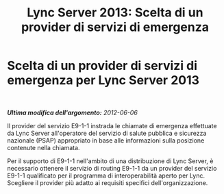 ﻿---
title: 'Lync Server 2013: Scelta di un provider di servizi di emergenza'
TOCTitle: Scelta di un provider di servizi di emergenza
ms:assetid: 58bd6284-0bc0-420b-bc08-7035b348c03c
ms:mtpsurl: https://technet.microsoft.com/it-it/library/Gg398389(v=OCS.15)
ms:contentKeyID: 49300615
ms.date: 08/24/2015
mtps_version: v=OCS.15
ms.translationtype: HT
---

# Scelta di un provider di servizi di emergenza per Lync Server 2013

 

_**Ultima modifica dell'argomento:** 2012-06-06_

Il provider del servizio E9-1-1 instrada le chiamate di emergenza effettuate da Lync Server all'operatore del servizio di salute pubblica e sicurezza nazionale (PSAP) appropriato in base alle informazioni sulla posizione contenute nella chiamata.

Per il supporto di E9-1-1 nell'ambito di una distribuzione di Lync Server, è necessario ottenere il servizio di routing E9-1-1 da un provider del servizio E9-1-1 qualificato per il programma di interoperabilità aperto per Lync. Scegliere il provider più adatto ai requisiti specifici dell'organizzazione.

